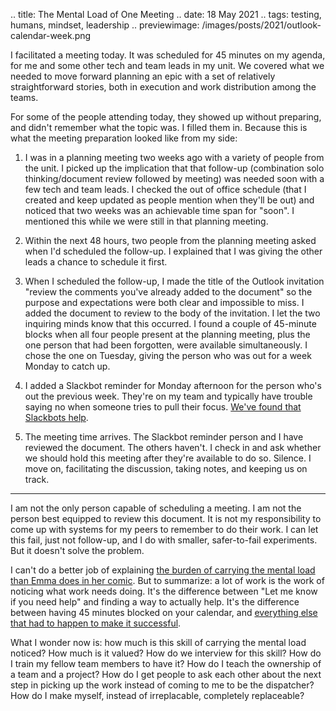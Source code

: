 .. title: The Mental Load of One Meeting
.. date: 18 May 2021
.. tags: testing, humans, mindset, leadership
.. previewimage: /images/posts/2021/outlook-calendar-week.png

I facilitated a meeting today. It was scheduled for 45 minutes on my agenda, for me and some other tech and team leads in my unit. We covered what we needed to move forward planning an epic with a set of relatively straightforward stories, both in execution and work distribution among the teams. 

For some of the people attending today, they showed up without preparing, and didn't remember what the topic was. I filled them in. Because this is what the meeting preparation looked like from my side: 

1. I was in a planning meeting two weeks ago with a variety of people from the unit. I picked up the implication that that follow-up (combination solo thinking/document review followed by meeting) was needed soon with a few tech and team leads. I checked the out of office schedule (that I created and keep updated as people mention when they'll be out) and noticed that two weeks was an achievable time span for "soon". I mentioned this while we were still in that planning meeting. 

2. Within the next 48 hours, two people from the planning meeting asked when I'd scheduled the follow-up. I explained that I was giving the other leads a chance to schedule it first.

3. When I scheduled the follow-up, I made the title of the Outlook invitation "review the comments you've already added to the document" so the purpose and expectations were both clear and impossible to miss. I added the document to review to the body of the invitation. I let the two inquiring minds know that this occurred. I found a couple of 45-minute blocks when all four people present at the planning meeting, plus the one person that had been forgotten, were available simultaneously. I chose the one on Tuesday, giving the person who was out for a week Monday to catch up.

4. I added a Slackbot reminder for Monday afternoon for the person who's out the previous week. They're on my team and typically have trouble saying no when someone tries to pull their focus. [We've found that Slackbots help](https://elizabethzagroba.com/posts/2021/the_long_haul/). 

5. The meeting time arrives. The Slackbot reminder person and I have reviewed the document. The others haven't. I check in and ask whether we should hold this meeting after they're available to do so. Silence. I move on, facilitating the discussion, taking notes, and keeping us on track.

---

I am not the only person capable of scheduling a meeting. I am not the person best equipped to review this document. It is not my responsibility to come up with systems for my peers to remember to do their work. I can let this fail, just not follow-up, and I do with smaller, safer-to-fail experiments. But it doesn't solve the problem. 

I can't do a better job of explaining [the burden of carrying the mental load than Emma does in her comic](https://english.emmaclit.com/2017/05/20/you-shouldve-asked/). But to summarize: a lot of work is the work of noticing what work needs doing. It's the difference between "Let me know if you need help" and finding a way to actually help. It's the difference between having 45 minutes blocked on your calendar, and [everything else that had to happen to make it successful](https://j19sch.github.io/slides/atd2020-making-meetings-work.html#/).

What I wonder now is: how much is this skill of carrying the mental load noticed? How much is it valued? How do we interview for this skill? How do I train my fellow team members to have it? How do I teach the ownership of a team and a project? How do I get people to ask each other about the next step in picking up the work instead of coming to me to be the dispatcher? How do I make myself, instead of irreplacable, completely replaceable? 